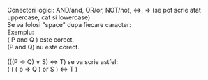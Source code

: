 Conectori logici: AND/and, OR/or, NOT/not, <=>, => (se pot scrie atat uppercase, cat si lowercase) <br>
Se va folosi "space" dupa fiecare caracter:<br>
Exemplu:<br>
( P and Q ) este corect.<br>
(P and Q) nu este corect.<br>
<br>
(((P ⇒ Q) ∨ S) ⇔ T) se va scrie astfel:<br>
( ( ( p => Q ) or S ) <=> T )
